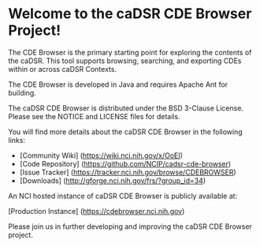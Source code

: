 Welcome to the caDSR CDE Browser Project!
=====================================

The CDE Browser is the primary starting point for exploring the contents of the caDSR. This tool supports browsing, searching, and exporting CDEs within or across caDSR Contexts.

The CDE Browser is developed in Java and requires Apache Ant for building.
 
The caDSR CDE Browser is distributed under the BSD 3-Clause License.
Please see the NOTICE and LICENSE files for details.

You will find more details about the caDSR CDE Browser in the following links:
 * [Community Wiki] (https://wiki.nci.nih.gov/x/OoEI)
 * [Code Repository] (https://github.com/NCIP/cadsr-cde-browser)
 * [Issue Tracker] (https://tracker.nci.nih.gov/browse/CDEBROWSER)
 * [Downloads] (http://gforge.nci.nih.gov/frs/?group_id=34)
 
An NCI hosted instance of caDSR CDE Browser is publicly available at:

[Production Instance] (https://cdebrowser.nci.nih.gov)

Please join us in further developing and improving the caDSR CDE Browser project.

